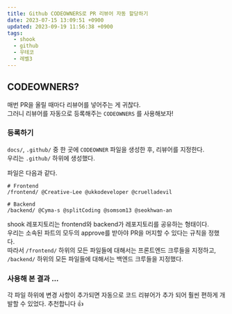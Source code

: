 ```yaml
---
title: Github CODEOWNERS로 PR 리뷰어 자동 할당하기
date: 2023-07-15 13:09:51 +0900
updated: 2023-09-19 11:56:38 +0900
tags:
  - shook
  - github
  - 우테코
  - 레벨3
---
```


## CODEOWNERS?

매번 PR을 올릴 때마다 리뷰어를 넣어주는 게 귀찮다.    
그러니 리뷰어를 자동으로 등록해주는 `CODEOWNERS` 를 사용해보자!

### 등록하기

`docs/`, `.github/` 중 한 곳에 `CODEOWNER` 파일을 생성한 후, 리뷰어를 지정한다.    
우리는 `.github/` 하위에 생성했다.    

파일은 다음과 같다.

```text
# Frontend  
/frontend/ @Creative-Lee @ukkodeveloper @cruelladevil  
  
# Backend  
/backend/ @Cyma-s @splitCoding @somsom13 @seokhwan-an
```

shook 레포지토리는 frontend와 backend가 레포지토리를 공유하는 형태이다.    
우리는 소속된 파트의 모두의 approve를 받아야 PR을 머지할 수 있다는 규칙을 정했다.     
따라서 `/frontend/` 하위의 모든 파일들에 대해서는 프론트엔드 크루들을 지정하고, `/backend/` 하위의 모든 파일들에 대해서는 백엔드 크루들을 지정했다.    

### 사용해 본 결과 ...

각 파일 하위에 변경 사항이 추가되면 자동으로 코드 리뷰어가 추가 되어 훨씬 편하게 개발할 수 있었다. 추천합니다 👍